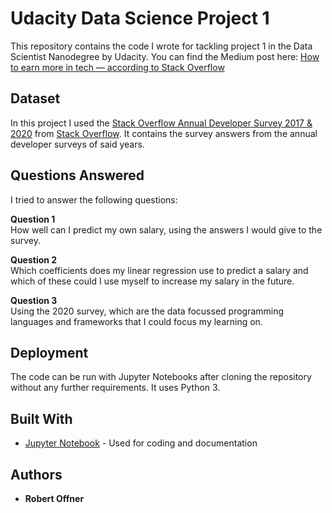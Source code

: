 # Udacity Data Science Project 1

This repository contains the code I wrote for tackling project 1 in the Data Scientist Nanodegree by Udacity.
You can find the Medium post here: [How to earn more in tech — according to Stack Overflow](https://gitznik.medium.com/how-to-earn-more-in-tech-according-to-stack-overflow-6838574357ec)

## Dataset

In this project I used the [Stack Overflow Annual Developer Survey 2017 & 2020](https://insights.stackoverflow.com/survey) from [Stack Overflow](https://stackoverflow.com). It contains the survey answers from the annual developer surveys of said years.

## Questions Answered

I tried to answer the following questions:

**Question 1**<br>
How well can I predict my own salary, using the answers I would give to the survey.

**Question 2**<br>
Which coefficients does my linear regression use to predict a salary and which of these could I use myself to increase my salary in the future.

**Question 3**<br>
Using the 2020 survey, which are the data focussed programming languages and frameworks that I could focus my learning on.



## Deployment

The code can be run with Jupyter Notebooks after cloning the repository without any further requirements. It uses Python 3.

## Built With

* [Jupyter Notebook](https://jupyter.org) - Used for coding and documentation


## Authors

* **Robert Offner**
